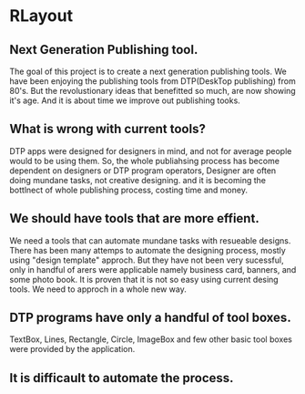 # RLayout

## Next Generation Publishing tool.

The goal of this project is to create a next generation publishing tools.
We have been enjoying the publishing tools from DTP(DeskTop publishing) from 80's.
But the revolustionary ideas that benefitted so much, are now showing it's age. 
And it is about time we improve out publishing tooks.

## What is wrong with current tools?

DTP apps were designed for designers in mind, 
and not for average people would to be using them.
So, the whole publiahsing process has become dependent on designers or DTP program operators,
Designer are often doing mundane tasks, not creative designing.
and it is becoming the bottlnect of whole publishing process, costing time and money.

## We should have tools that are more effient.

We need a tools that can automate mundane tasks with resueable designs. 
There has been many attemps to automate the designing process, 
mostly using "design template" approch. But they have not been very sucessful, 
only in handful of arers were applicable namely business card, banners, and some photo book.
It is proven that it is not so easy using current desing tools.
We need to approch in a whole new way.

## DTP programs have only a handful of tool boxes.

TextBox, Lines, Rectangle, Circle, ImageBox and few other basic tool boxes were provided by the application.

## It is difficault to automate the process.



